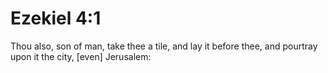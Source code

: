 # Ezekiel 4:1

Thou also, son of man, take thee a tile, and lay it before thee, and pourtray upon it the city, [even] Jerusalem: